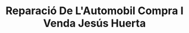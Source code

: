 ---
title: "Reparació De L'Automobil Compra I Venda Jesús Huerta"
url: /barcelona/reparacio-de-lautomobil-compra-i-venda-jesus-huerta/
shop: reparación de automóviles
---
